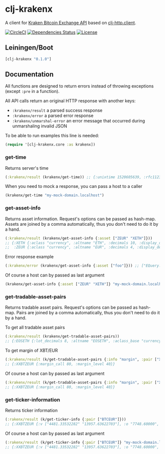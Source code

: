 clj-krakenx
===========

A client for [Kraken Bitcoin Exchange API](https://www.kraken.com/help/api) based on [clj-http.client](https://clojars.org/clj-http).

[![CircleCI](https://circleci.com/gh/druids/clj-krakenx.svg?style=svg)](https://circleci.com/gh/druids/clj-krakenx)
[![Dependencies Status](https://jarkeeper.com/druids/clj-krakenx/status.png)](https://jarkeeper.com/druids/clj-krakenx)
[![License](https://img.shields.io/badge/MIT-Clause-blue.svg)](https://opensource.org/licenses/MIT)


Leiningen/Boot
--------------

```clojure
[clj-krakenx "0.1.0"]
```


Documentation
-------------

All functions are designed to return errors instead of throwing exceptions (except `:pre` in a function).

All API calls return an original HTTP response with another keys:
- `:krakenx/result` a parsed success response
- `:krakenx/error` a parsed error response
- `:krakenx/unmarshal-error` an error message that occurred during unmarshaling invalid JSON

To be able to run examples this line is needed:

```clojure
(require '[clj-krakenx.core :as krakenx])
```

### get-time

Returns server's time

```clojure
(:krakenx/result (krakenx/get-time)) ;; {:unixtime 1520605639, :rfc1123 "Fri,  9 Mar 18 14:27:19 +0000"}
```

When you need to mock a response, you can pass a host to a caller

```clojure
(krakenx/get-time "my-mock-domain.localhost")
```


### get-asset-info

Returns asset information. Request's options can be passed as hash-map. Assets are joined by a comma automatically,
thus you don't need to do it by a hand.

```clojure
(:krakenx/result (krakenx/get-asset-info {:asset ["ZEUR" "XETH"]}))
;; {:XETH {:aclass "currency", :altname "ETH", :decimals 10, :display_decimals 5},
;;  :ZEUR {:aclass "currency", :altname "EUR", :decimals 4, :display_decimals 2}}
```

Error response example

```clojure
(:krakenx/error (krakenx/get-asset-info {:asset ["foo"]})) ;; ["EQuery:Unknown asset"]
```

Of course a host can by passed as last argument

```clojure
(krakenx/get-asset-info {:asset ["ZEUR" "XETH"]} "my-mock-domain.localhost"))
```


### get-tradable-asset-pairs

Returns tradable asset pairs. Request's options can be passed as hash-map. Pairs are joined by a comma automatically,
thus you don't need to do it by a hand.

To get all tradable asset pairs

```clojure
(:krakenx/result (krakenx/get-tradable-asset-pairs))
;; {:EOSETH {:lot_decimals 8, :altname "EOSETH", :aclass_base "currency", :margin_call 80, :leverage_buy [], ...
```

To get margin of XBT/EUR
```clojure
(:krakenx/result (k/get-tradable-asset-pairs {:info "margin", :pair ["XXBTZEUR"]}))
;; {:XXBTZEUR {:margin_call 80, :margin_level 40}}
```

Of course a host can by passed as last argument

```clojure
(:krakenx/result (k/get-tradable-asset-pairs {:info "margin", :pair ["XXBTZEUR"]} "my-mock-domain.localhost"))
;; {:XXBTZEUR {:margin_call 80, :margin_level 40}}
```

### get-ticker-information

Returns ticker information

```clojure
(:rakenx/result (k/get-ticker-info {:pair ["BTCEUR"]}))
;; {:XXBTZEUR {:v ["4481.33532282" "13957.63622703"], :o "7748.60000", ...
```

Of course a host can by passed as last argument

```clojure
(:rakenx/result (k/get-ticker-info {:pair ["BTCEUR"]} "my-mock-domain.localhost"))
;; {:XXBTZEUR {:v ["4481.33532282" "13957.63622703"], :o "7748.60000", ...
```
